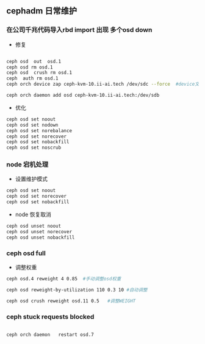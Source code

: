 
## cephadm 日常维护




###  在公司千兆代码导入rbd import 出现 多个osd down

- 修复

```bash

ceph osd  out  osd.1
ceph osd rm osd.1
ceph osd  crush rm osd.1
ceph  auth rm osd.1
ceph orch device zap ceph-kvm-10.ii-ai.tech /dev/sdc --force  #device文件系统需要重置

ceph orch daemon add osd ceph-kvm-10.ii-ai.tech:/dev/sdb

```

- 优化


```bash
ceph osd set noout
ceph osd set nodown
ceph osd set norebalance
ceph osd set norecover
ceph osd set nobackfill
ceph osd set noscrub

```


### node 宕机处理

- 设置维护模式
```bash
ceph osd set noout
ceph osd set norecover
ceph osd set nobackfill
```
- node 恢复取消

```bash
ceph osd unset noout
ceph osd unset norecover
ceph osd unset nobackfill
```


### ceph osd full

- 调整权重

```bash
ceph osd.4 reweight 4 0.85  #手动调整osd权重

ceph osd reweight-by-utilization 110 0.3 10 #自动调整

ceph osd crush reweight osd.11 0.5   #调整WEIGHT


```


### ceph stuck requests blocked


```bash

ceph orch daemon   restart osd.7

```